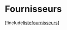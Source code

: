 # Fournisseurs

[!include[listefournisseurs](fournisseurs.listefournisseurs.autogen.md)]









































